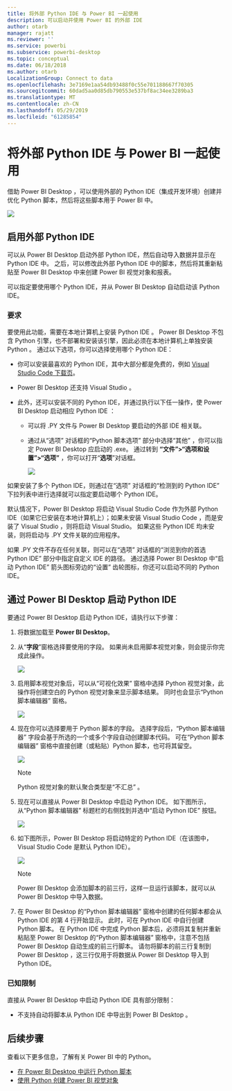 ```yaml
---
title: 将外部 Python IDE 与 Power BI 一起使用
description: 可以启动并使用 Power BI 的外部 IDE
author: otarb
manager: rajatt
ms.reviewer: ''
ms.service: powerbi
ms.subservice: powerbi-desktop
ms.topic: conceptual
ms.date: 06/18/2018
ms.author: otarb
LocalizationGroup: Connect to data
ms.openlocfilehash: 3e7169e1aa54db93488f0c55e701188667f70305
ms.sourcegitcommit: 60dad5aa0d85db790553e537bf8ac34ee3289ba3
ms.translationtype: MT
ms.contentlocale: zh-CN
ms.lasthandoff: 05/29/2019
ms.locfileid: "61285854"
---
```

# <a name="use-an-external-python-ide-with-power-bi"></a>将外部 Python IDE 与 Power BI 一起使用
借助 Power BI Desktop  ，可以使用外部的 Python IDE（集成开发环境）创建并优化 Python 脚本，然后将这些脚本用于 Power BI 中。

![](media/desktop-python-ide/python-ide-1.png)

## <a name="enable-an-external-python-ide"></a>启用外部 Python IDE
可以从 Power BI Desktop  启动外部 Python IDE，然后自动导入数据并显示在 Python IDE 中。 之后，可以修改此外部 Python IDE 中的脚本，然后将其重新粘贴至 Power BI Desktop  中来创建 Power BI 视觉对象和报表。

可以指定要使用哪个 Python IDE，并从 Power BI Desktop  自动启动该 Python IDE。

### <a name="requirements"></a>要求
要使用此功能，需要在本地计算机上安装 Python IDE  。 Power BI Desktop  不包含 Python 引擎，也不部署和安装该引擎，因此必须在本地计算机上单独安装 Python  。 通过以下选项，你可以选择使用哪个 Python IDE：

* 你可以安装最喜欢的 Python IDE，其中大部分都是免费的，例如 [Visual Studio Code 下载页](https://code.visualstudio.com/download/)。
*  Power BI Desktop 还支持 Visual Studio  。
* 此外，还可以安装不同的 Python IDE，并通过执行以下任一操作，使 Power BI Desktop  启动相应 Python IDE  ：
  
  * 可以将 .PY  文件与 Power BI Desktop  要启动的外部 IDE 相关联。
  * 通过从“选项”  对话框的“Python 脚本选项”  部分中选择“其他”  ，你可以指定 Power BI Desktop  应启动的 .exe。 通过转到 **“文件”>“选项和设置”>“选项”** ，你可以打开“**选项**”对话框。
    
    ![](media/desktop-python-ide/python-ide-2.png)

如果安装了多个 Python IDE，则通过在“选项”  对话框的“检测到的 Python IDE”  下拉列表中进行选择就可以指定要启动哪个 Python IDE。

默认情况下，Power BI Desktop  将启动 Visual Studio Code  作为外部 Python IDE（如果它已安装在本地计算机上）；如果未安装 Visual Studio Code  ，而是安装了 Visual Studio  ，则将启动 Visual Studio。 如果这些 Python IDE 均未安装，则将启动与 .PY  文件关联的应用程序。

如果 .PY  文件不存在任何关联，则可以在“选项”  对话框的“浏览到你的首选 Python IDE”  部分中指定自定义 IDE 的路径。 通过选择 Power BI Desktop  中“启动 Python IDE”  箭头图标旁边的“设置”  齿轮图标，你还可以启动不同的 Python IDE。

## <a name="launch-a-python-ide-from-power-bi-desktop"></a>通过 Power BI Desktop 启动 Python IDE
要通过 Power BI Desktop  启动 Python IDE，请执行以下步骤：

1. 将数据加载至 **Power BI Desktop**。
2. 从“**字段**”窗格选择要使用的字段。 如果尚未启用脚本视觉对象，则会提示你完成此操作。
   
   ![](media/desktop-python-ide/python-ide-3.png)
3. 启用脚本视觉对象后，可以从“可视化效果”  窗格中选择 Python 视觉对象，此操作将创建空白的 Python 视觉对象来显示脚本结果。 同时也会显示“Python 脚本编辑器”  窗格。
   
   ![](media/desktop-python-ide/python-ide-4.png)
4. 现在你可以选择要用于 Python 脚本的字段。 选择字段后，“Python 脚本编辑器”  字段会基于所选的一个或多个字段自动创建脚本代码。 可在“Python 脚本编辑器”  窗格中直接创建（或粘贴）Python 脚本，也可将其留空。
   
   ![](media/desktop-python-ide/python-ide-5.png)
   
   > [!NOTE]
   > Python 视觉对象的默认聚合类型是“不汇总”  。
   > 
   > 
5. 现在可以直接从 Power BI Desktop  中启动 Python IDE。 如下图所示，从“Python 脚本编辑器”  标题栏的右侧找到并选中“启动 Python IDE”  按钮。
   
   ![](media/desktop-python-ide/python-ide-6.png)
6. 如下图所示，Power BI Desktop 将启动特定的 Python IDE（在该图中，Visual Studio Code  是默认 Python IDE）。
   
   ![](media/desktop-python-ide/python-ide-7.png)
   
   > [!NOTE]
   > Power BI Desktop  会添加脚本的前三行，这样一旦运行该脚本，就可以从  Power BI Desktop 中导入数据。
   > 
   > 
7. 在 Power BI Desktop  的“Python 脚本编辑器”  窗格中创建的任何脚本都会从 Python IDE 的第 4 行开始显示。 此时，可在 Python IDE 中自行创建 Python 脚本。 在 Python IDE 中完成 Python 脚本后，必须将其复制并重新粘贴至 Power BI Desktop  的“Python 脚本编辑器”  窗格中，注意不包括  Power BI Desktop  自动生成的前三行脚本。 请勿将脚本的前三行复制到 Power BI Desktop  ，这三行仅用于将数据从 Power BI Desktop  导入到 Python IDE。

### <a name="known-limitations"></a>已知限制
直接从 Power BI Desktop 中启动 Python IDE 具有部分限制：

* 不支持自动将脚本从 Python IDE 中导出到 Power BI Desktop  。

## <a name="next-steps"></a>后续步骤
查看以下更多信息，了解有关 Power BI 中的 Python。

* [在 Power BI Desktop 中运行 Python 脚本](desktop-python-scripts.md)
* [使用 Python 创建 Power BI 视觉对象](desktop-python-visuals.md)


